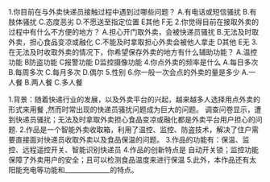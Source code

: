 1.你目前在与外卖快递员接触过程中遇到过哪些问题？
A.有电话或短信骚扰 B.有肢体骚扰 C.态度恶劣 D.不愿送至指定位置 E其他 F无
2.你觉得目前在接取外卖的过程中有什么不方便的地方？
A.担心开门取外卖，会被快递员骚扰 B.无法及时取外卖，担心食品变凉或融化 C.不能及时拿取担心外卖会被他人拿走 D其他 E无
3.在无法及时收取外卖的情况下，你希望保存外卖的地方有什么辅助功能？
A.温控功能 B防盗功能 C报警功能 D监控摄像功能
4.你点外卖的频率是什么
A.每日多次 B.每周多次 C.每月多次 D.偶尔
5.性别
6.你一般一次会点的外卖的量是多少
A.一人餐 B.两人餐 C.多人餐


1.背景：随着快递行业的发展，以及外卖平台的兴起，越来越多人选择用点外卖的形式来用餐 ,然而时常出现的快递员骚扰问题成为巨大的问题。 调查问卷显示，遭到快递员骚扰；无法及时拿取外卖担心食品变凉或融化都是外卖平台用户担心的问题.
2.作品是一个智能外卖收取箱，利用了温控、监控、防盗技术，解决了住户需要直接面对快递员收取外卖以及食品保温的问题。
3.作品的功能有：保温、监控、远程遥控开关、智能识别快递员
4.作品的创新特点是 自动开关锁；监控功能保障了外卖用户的安全；且可以检测食品温度来进行保温
5.此外，本作品还有太阳能充电等功能和______________的特点。
